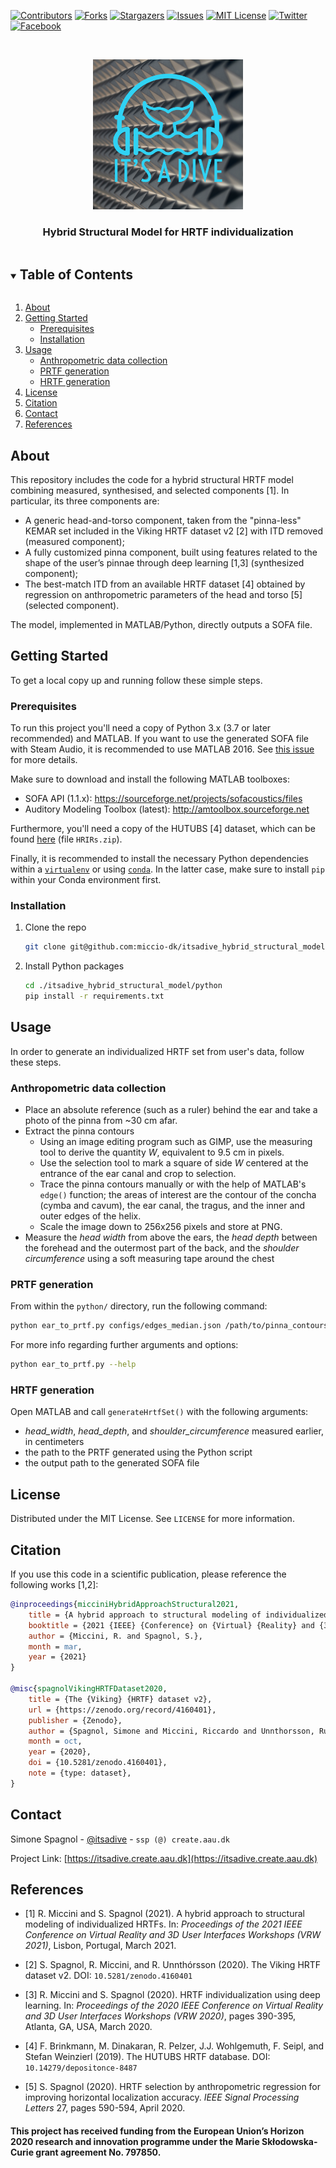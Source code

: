 [![Contributors][contributors-shield]][contributors-url]
[![Forks][forks-shield]][forks-url]
[![Stargazers][stars-shield]][stars-url]
[![Issues][issues-shield]][issues-url]
[![MIT License][license-shield]][license-url]
[![Twitter][twitter-shield]][twitter-url]
[![Facebook][facebook-shield]][facebook-url]


<br />
<p align="center">
  <a href="https://github.com/miccio-dk/itsadive_hybrid_structural_model">
    <img src="logo.png" alt="Logo" width="240" height="240">
  </a>

  <h3 align="center">Hybrid Structural Model for HRTF individualization</h3>
</p>


<details open="open">
  <summary><h2 style="display: inline-block">Table of Contents</h2></summary>
  <ol>
    <li><a href="#about-the-project">About</a></li>
    <li>
      <a href="#getting-started">Getting Started</a>
      <ul>
        <li><a href="#prerequisites">Prerequisites</a></li>
        <li><a href="#installation">Installation</a></li>
      </ul>
    </li>
    <li>
      <a href="#usage">Usage</a>
      <ul>
        <li><a href="#anthropometric-data-collection">Anthropometric data collection</a></li>
        <li><a href="#prtf-generation">PRTF generation</a></li>
        <li><a href="#hrtf-generation">HRTF generation</a></li>
      </ul>
    </li>
    <li><a href="#license">License</a></li>
    <li><a href="#citation">Citation</a></li>
    <li><a href="#contact">Contact</a></li>
    <li><a href="#references">References</a></li>
  </ol>
</details>


## About
This repository includes the code for a hybrid structural HRTF model combining measured, synthesised, and selected components [1]. In particular, its three components are:
* A generic head-and-torso component, taken from the "pinna-less" KEMAR set included in the Viking HRTF dataset v2 [2] with ITD removed (measured component);
* A fully customized pinna component, built using features related to the shape of the user’s pinnae through deep learning [1,3] (synthesized component);
* The best-match ITD from an available HRTF dataset [4] obtained by regression on anthropometric parameters of the head and torso [5] (selected component).

The model, implemented in MATLAB/Python, directly outputs a SOFA file.


## Getting Started
To get a local copy up and running follow these simple steps.

### Prerequisites
To run this project you'll need a copy of Python 3.x (3.7 or later recommended) and MATLAB.
If you want to use the generated SOFA file with Steam Audio, it is recommended to use MATLAB 2016.
See [this issue](https://github.com/ValveSoftware/steam-audio/issues/129) for more details.

Make sure to download and install the following MATLAB toolboxes:
* SOFA API (1.1.x): https://sourceforge.net/projects/sofacoustics/files
* Auditory Modeling Toolbox (latest): http://amtoolbox.sourceforge.net

Furthermore, you'll need a copy of the HUTUBS [4] dataset, which can be found [here](https://depositonce.tu-berlin.de/handle/11303/9429) (file `HRIRs.zip`).

Finally, it is recommended to install the necessary Python dependencies within a [`virtualenv`](https://virtualenv.pypa.io/en/latest/) or using [`conda`](https://docs.conda.io/en/latest/miniconda.html).
In the latter case, make sure to install `pip` within your Conda environment first.

### Installation
1. Clone the repo
   ```sh
   git clone git@github.com:miccio-dk/itsadive_hybrid_structural_model.git
   ```
2. Install Python packages
   ```sh
   cd ./itsadive_hybrid_structural_model/python
   pip install -r requirements.txt
   ```


## Usage
In order to generate an individualized HRTF set from user's data, follow these steps.

### Anthropometric data collection
* Place an absolute reference (such as a ruler) behind the ear and take a photo of the pinna from ~30 cm afar.
* Extract the pinna contours
  * Using an image editing program such as GIMP, use the measuring tool to derive the quantity _W_, equivalent to 9.5 cm in pixels.
  * Use the selection tool to mark a square of side _W_ centered at the entrance of the ear canal and crop to selection.
  * Trace the pinna contours manually or with the help of MATLAB's `edge()` function; the areas of interest are the contour of the concha (cymba and cavum), the ear canal, the tragus, and the inner and outer edges of the helix.
  * Scale the image down to 256x256 pixels and store at PNG. 
* Measure the _head width_ from above the ears, the _head depth_ between the forehead and the outermost part of the back, and the _shoulder circumference_ using a soft measuring tape around the chest

### PRTF generation
From within the `python/` directory, run the following command:
```sh
python ear_to_prtf.py configs/edges_median.json /path/to/pinna_contours.png --nfft 512 --output_path /path/to/prtf.mat
```

For more info regarding further arguments and options:
```sh
python ear_to_prtf.py --help
```

### HRTF generation
Open MATLAB and call `generateHrtfSet()` with the following arguments:
* _head\_width_, _head\_depth_, and _shoulder\_circumference_ measured earlier, in centimeters
* the path to the PRTF generated using the Python script
* the output path to the generated SOFA file


## License
Distributed under the MIT License. See `LICENSE` for more information.


## Citation
If you use this code in a scientific publication, please reference the following works [1,2]:
```bibtex
@inproceedings{micciniHybridApproachStructural2021,
	title = {A hybrid approach to structural modeling of individualized {HRTFs}},
	booktitle = {2021 {IEEE} {Conference} on {Virtual} {Reality} and {3D} {User} {Interfaces} {Abstracts} and {Workshops} ({VRW} 2021)},
	author = {Miccini, R. and Spagnol, S.},
	month = mar,
	year = {2021}
}

@misc{spagnolVikingHRTFDataset2020,
	title = {The {Viking} {HRTF} dataset v2},
	url = {https://zenodo.org/record/4160401},
	publisher = {Zenodo},
	author = {Spagnol, Simone and Miccini, Riccardo and Unnthorsson, Runar},
	month = oct,
	year = {2020},
	doi = {10.5281/zenodo.4160401},
	note = {type: dataset},
}
```

## Contact
Simone Spagnol - [@itsadive](https://twitter.com/itsadive) - `ssp (@) create.aau.dk`

Project Link: [https://itsadive.create.aau.dk](https://itsadive.create.aau.dk)



## References
* [1] R. Miccini and S. Spagnol (2021). A hybrid approach to structural modeling of individualized HRTFs. In: _Proceedings of the 2021 IEEE Conference on Virtual Reality and 3D User Interfaces Workshops (VRW 2021)_, Lisbon, Portugal, March 2021.

* [2] S. Spagnol, R. Miccini, and R. Unnthórsson (2020). The Viking HRTF dataset v2. DOI: `10.5281/zenodo.4160401`

* [3] R. Miccini and S. Spagnol (2020). HRTF individualization using deep learning. In: _Proceedings of the 2020 IEEE Conference on Virtual Reality and 3D User Interfaces Workshops (VRW 2020)_, pages 390-395, Atlanta, GA, USA, March 2020.

* [4] F. Brinkmann, M. Dinakaran, R. Pelzer, J.J. Wohlgemuth, F. Seipl, and Stefan Weinzierl (2019). The HUTUBS HRTF database. DOI: `10.14279/depositonce-8487`

* [5] S. Spagnol (2020). HRTF selection by anthropometric regression for improving horizontal localization accuracy. _IEEE Signal Processing Letters_ 27, pages 590-594, April 2020.


#### This project has received funding from the European Union’s Horizon 2020 research and innovation programme under the Marie Skłodowska-Curie grant agreement No. 797850.





<!-- https://www.markdownguide.org/basic-syntax/#reference-style-links -->
[contributors-shield]: https://img.shields.io/github/contributors/miccio-dk/repo.svg?style=for-the-badge
[contributors-url]: https://github.com/miccio-dk/itsadive_hybrid_structural_model/graphs/contributors
[forks-shield]: https://img.shields.io/github/forks/miccio-dk/repo.svg?style=for-the-badge
[forks-url]: https://github.com/miccio-dk/itsadive_hybrid_structural_model/network/members
[stars-shield]: https://img.shields.io/github/stars/miccio-dk/repo.svg?style=for-the-badge
[stars-url]: https://github.com/miccio-dk/itsadive_hybrid_structural_model/stargazers
[issues-shield]: https://img.shields.io/github/issues/miccio-dk/repo.svg?style=for-the-badge
[issues-url]: https://github.com/miccio-dk/itsadive_hybrid_structural_model/issues
[license-shield]: https://img.shields.io/github/license/miccio-dk/repo.svg?style=for-the-badge
[license-url]: https://github.com/miccio-dk/itsadive_hybrid_structural_model/blob/master/LICENSE.txt
[twitter-shield]: https://img.shields.io/badge/-Twitter-black.svg?style=for-the-badge&logo=twitter&colorB=555
[twitter-url]: https://twitter.com/itsadive
[facebook-shield]: https://img.shields.io/badge/-Facebook-black.svg?style=for-the-badge&logo=facebook&colorB=555
[facebook-url]: https://www.facebook.com/itsadive
